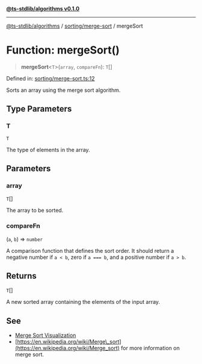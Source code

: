 [**@ts-stdlib/algorithms v0.1.0**](../../../README.md)

***

[@ts-stdlib/algorithms](../../../README.md) / [sorting/merge-sort](../README.md) / mergeSort

# Function: mergeSort()

> **mergeSort**\<`T`\>(`array`, `compareFn`): `T`[]

Defined in: [sorting/merge-sort.ts:12](https://github.com/gabaudette/ts-stdlib/blob/8e7816af16ba99a04cff637dfff9fab2e1e392d8/packages/algorithms/src/sorting/merge-sort.ts#L12)

Sorts an array using the merge sort algorithm.

## Type Parameters

### T

`T`

The type of elements in the array.

## Parameters

### array

`T`[]

The array to be sorted.

### compareFn

(`a`, `b`) => `number`

A comparison function that defines the sort order.
It should return a negative number if `a < b`, zero if `a === b`, and a positive number if `a > b`.

## Returns

`T`[]

A new sorted array containing the elements of the input array.

## See

 - [Merge Sort Visualization](https://www.geeksforgeeks.org/merge-sort/)
 - [https://en.wikipedia.org/wiki/Merge\_sort](https://en.wikipedia.org/wiki/Merge_sort) for more information on merge sort.
